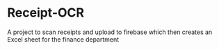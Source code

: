 # Receipt-OCR
A project to scan receipts and upload to firebase which then creates an Excel sheet for the finance department
